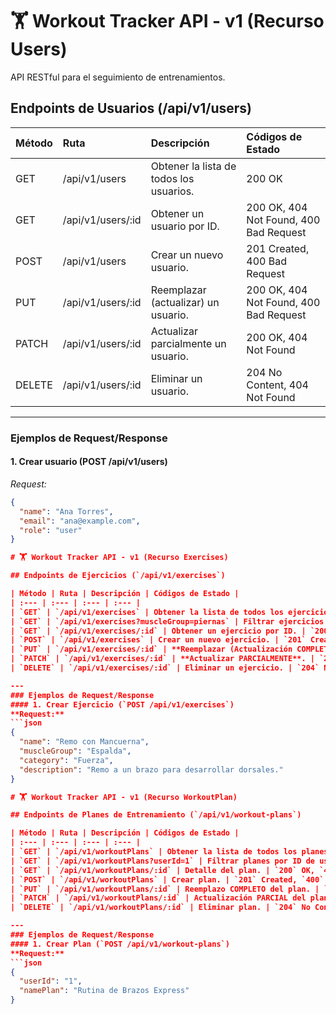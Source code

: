 # 🏋 Workout Tracker API - v1 (Recurso Users)

API RESTful para el seguimiento de entrenamientos.

## Endpoints de Usuarios (/api/v1/users)

| Método | Ruta | Descripción | Códigos de Estado |
| :--- | :--- | :--- | :--- |
| GET | /api/v1/users | Obtener la lista de todos los usuarios. | 200 OK |
| GET | /api/v1/users/:id | Obtener un usuario por ID. | 200 OK, 404 Not Found, 400 Bad Request |
| POST | /api/v1/users | Crear un nuevo usuario. | 201 Created, 400 Bad Request |
| PUT | /api/v1/users/:id | Reemplazar (actualizar) un usuario. | 200 OK, 404 Not Found, 400 Bad Request |
| PATCH | /api/v1/users/:id | Actualizar parcialmente un usuario. | 200 OK, 404 Not Found |
| DELETE | /api/v1/users/:id | Eliminar un usuario. | 204 No Content, 404 Not Found |

---

### Ejemplos de Request/Response

#### 1. Crear usuario (POST /api/v1/users)

*Request:*
```json
{
  "name": "Ana Torres",
  "email": "ana@example.com",
  "role": "user"
}

# 🏋️ Workout Tracker API - v1 (Recurso Exercises)

## Endpoints de Ejercicios (`/api/v1/exercises`)

| Método | Ruta | Descripción | Códigos de Estado |
| :--- | :--- | :--- | :--- |
| `GET` | `/api/v1/exercises` | Obtener la lista de todos los ejercicios. | `200` OK |
| `GET` | `/api/v1/exercises?muscleGroup=piernas` | Filtrar ejercicios por grupo muscular. | `200` OK |
| `GET` | `/api/v1/exercises/:id` | Obtener un ejercicio por ID. | `200` OK, `404` Not Found |
| `POST` | `/api/v1/exercises` | Crear un nuevo ejercicio. | `201` Created, `400` Bad Request |
| `PUT` | `/api/v1/exercises/:id` | **Reemplazar (Actualización COMPLETA)**. | `200` OK, `404` Not Found, `400` Bad Request (si faltan campos clave) |
| `PATCH` | `/api/v1/exercises/:id` | **Actualizar PARCIALMENTE**. | `200` OK, `404` Not Found |
| `DELETE` | `/api/v1/exercises/:id` | Eliminar un ejercicio. | `204` No Content, `404` Not Found |

---
### Ejemplos de Request/Response
#### 1. Crear Ejercicio (`POST /api/v1/exercises`)
**Request:**
```json
{
  "name": "Remo con Mancuerna",
  "muscleGroup": "Espalda",
  "category": "Fuerza",
  "description": "Remo a un brazo para desarrollar dorsales."
}

# 🏋️ Workout Tracker API - v1 (Recurso WorkoutPlan)

## Endpoints de Planes de Entrenamiento (`/api/v1/workout-plans`)

| Método | Ruta | Descripción | Códigos de Estado |
| :--- | :--- | :--- | :--- |
| `GET` | `/api/v1/workoutPlans` | Obtener la lista de todos los planes. | `200` OK |
| `GET` | `/api/v1/workoutPlans?userId=1` | Filtrar planes por ID de usuario. | `200` OK |
| `GET` | `/api/v1/workoutPlans/:id` | Detalle del plan. | `200` OK, `404` Not Found |
| `POST` | `/api/v1/workoutPlans` | Crear plan. | `201` Created, `400` Bad Request |
| `PUT` | `/api/v1/workoutPlans/:id` | Reemplazo COMPLETO del plan. | `200` OK, `404` Not Found, `400` Bad Request |
| `PATCH` | `/api/v1/workoutPlans/:id` | Actualización PARCIAL del plan. | `200` OK, `404` Not Found |
| `DELETE` | `/api/v1/workoutPlans/:id` | Eliminar plan. | `204` No Content, `404` Not Found |

---
### Ejemplos de Request/Response
#### 1. Crear Plan (`POST /api/v1/workout-plans`)
**Request:**
```json
{
  "userId": "1",
  "namePlan": "Rutina de Brazos Express"
}